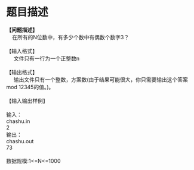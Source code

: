 # 题目描述


<div><b>【问题描述】</b><br/>
    在所有的N位数中，有多少个数中有偶数个数字3？</div>
<div> </div>
<div>【输入格式】 <br/>
     文件只有一行为一个正整数n</div>
<div> </div>
<div>【输出格式】 <br/>
     输出文件只有一个整数，方案数(由于结果可能很大，你只需要输出这个答案mod 12345的值。)。</div>
<div> </div>
<div>【输入输出样例】<br/>
 <b><br/>
</b>输入： <br/>
chashu.in<br/>
2</div>
<div>输出：<br/>
chashu.out<br/>
73<br/>
 </div>
<div>数据规模:1&lt;=N&lt;=1000</div>
